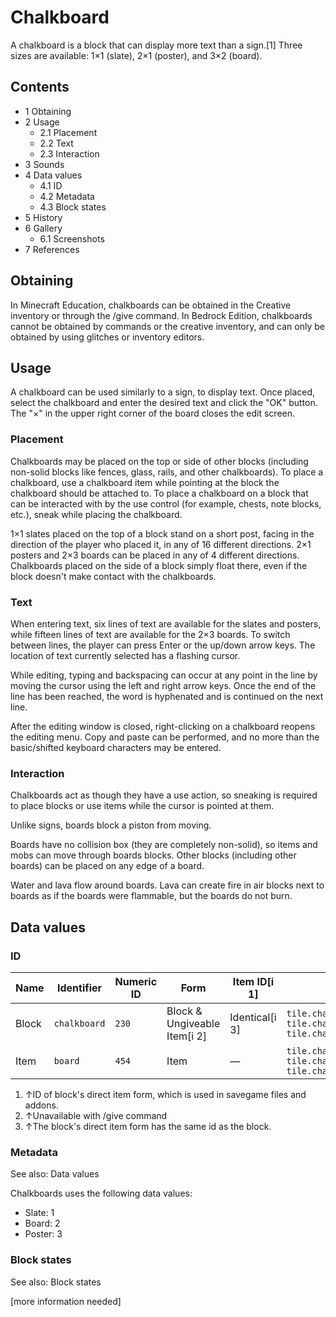 # Chalkboard
A chalkboard is a block that can display more text than a sign.[1] Three sizes are available: 1×1 (slate), 2×1 (poster), and 3×2 (board).

## Contents
- 1 Obtaining
- 2 Usage
	- 2.1 Placement
	- 2.2 Text
	- 2.3 Interaction
- 3 Sounds
- 4 Data values
	- 4.1 ID
	- 4.2 Metadata
	- 4.3 Block states
- 5 History
- 6 Gallery
	- 6.1 Screenshots
- 7 References

## Obtaining
In Minecraft Education, chalkboards can be obtained in the Creative inventory or through the /give command.
In Bedrock Edition, chalkboards cannot be obtained by commands or the creative inventory, and can only be obtained by using glitches or inventory editors.

## Usage
A chalkboard can be used similarly to a sign, to display text. Once placed, select the chalkboard and enter the desired text and click the "OK" button. The "×" in the upper right corner of the board closes the edit screen.

### Placement
Chalkboards may be placed on the top or side of other blocks (including non-solid blocks like fences, glass, rails, and other chalkboards). To place a chalkboard, use a chalkboard item while pointing at the block the chalkboard should be attached to. To place a chalkboard on a block that can be interacted with by the use control (for example, chests, note blocks, etc.), sneak while placing the chalkboard.

1×1 slates placed on the top of a block stand on a short post, facing in the direction of the player who placed it, in any of 16 different directions. 2×1 posters and 2×3 boards can be placed in any of 4 different directions. Chalkboards placed on the side of a block simply float there, even if the block doesn't make contact with the chalkboards.

### Text
When entering text, six lines of text are available for the slates and posters, while fifteen lines of text are available for the 2×3 boards. To switch between lines, the player can press Enter or the up/down arrow keys. The location of text currently selected has a flashing cursor.

While editing, typing and backspacing can occur at any point in the line by moving the cursor using the left and right arrow keys. Once the end of the line has been reached, the word is hyphenated and is continued on the next line.

After the editing window is closed, right-clicking on a chalkboard reopens the editing menu. Copy and paste can be performed, and no more than the basic/shifted keyboard characters may be entered.

### Interaction
Chalkboards act as though they have a use action, so sneaking is required to place blocks or use items while the cursor is pointed at them.

Unlike signs, boards block a piston from moving.

Boards have no collision box (they are completely non-solid), so items and mobs can move through boards blocks. Other blocks (including other boards) can be placed on any edge of a board.

Water and lava flow around boards. Lava can create fire in air blocks next to boards as if the boards were flammable, but the boards do not burn.

## Data values
### ID
| Name  | Identifier   | Numeric ID | Form                         | Item ID[i 1]   | Translation key                                                                                           |
|-------|--------------|------------|------------------------------|----------------|-----------------------------------------------------------------------------------------------------------|
| Block | `chalkboard` | `230`      | Block & Ungiveable Item[i 2] | Identical[i 3] | `tile.chalkboard.oneByOne.name`<br/>`tile.chalkboard.twoByOne.name`<br/>`tile.chalkboard.threeByTwo.name` |
| Item  | `board`      | `454`      | Item                         | —              | `tile.chalkboard.oneByOne.name`<br/>`tile.chalkboard.twoByOne.name`<br/>`tile.chalkboard.threeByTwo.name` |

1. ↑ID of block's direct item form, which is used in savegame files and addons.
2. ↑Unavailable with /give command
3. ↑The block's direct item form has the same id as the block.

### Metadata
See also: Data values

Chalkboards uses the following data values:

- Slate: 1
- Board: 2
- Poster: 3

### Block states
See also: Block states

[more information needed]


